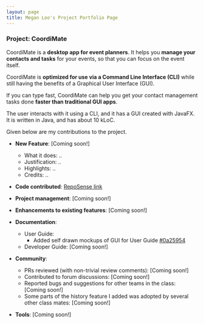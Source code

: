 ```yaml
---
layout: page
title: Megan Loo's Project Portfolio Page
---
```


### Project: CoordiMate

CoordiMate is a **desktop app for event planners**. It helps you **manage your contacts and tasks** for your events, so that you can focus on the event itself.

CoordiMate is **optimized for use via a Command Line Interface (CLI)** while still having the benefits of a Graphical User Interface (GUI).

If you can type fast, CoordiMate can help you get your contact management tasks done **faster than traditional GUI apps**.

The user interacts with it using a CLI, and it has a GUI created with JavaFX. It is written in Java, and has about 10 kLoC.

Given below are my contributions to the project.

* **New Feature**: [Coming soon!]
  * What it does: ..
  * Justification: ..
  * Highlights: ..
  * Credits: ..

* **Code contributed**: [RepoSense link](https://nus-cs2103-ay2324s1.github.io/tp-dashboard/?search=m1oojv&breakdown=true)

* **Project management**: [Coming soon!]

* **Enhancements to existing features**: [Coming soon!]

* **Documentation**:
  * User Guide:
    * Added self drawn mockups of GUI for User Guide [\#0a25954](https://github.com/nus-cs2103-AY2324S1/tp/commit/0a25954d0d7a5b4d0a5b5da7ddf313bd0861c78b)
  * Developer Guide: [Coming soon!]

* **Community**:
  * PRs reviewed (with non-trivial review comments): [Coming soon!]
  * Contributed to forum discussions: [Coming soon!]
  * Reported bugs and suggestions for other teams in the class: [Coming soon!]
  * Some parts of the history feature I added was adopted by several other class mates: [Coming soon!]

* **Tools**: [Coming soon!]
